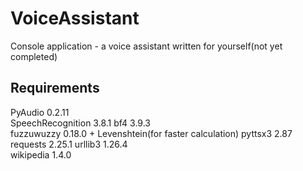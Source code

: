 # VoiceAssistant

Console application - a voice assistant written for yourself(not yet completed)

Requirements
------------

PyAudio 0.2.11  <br/>
SpeechRecognition 3.8.1
bf4 3.9.3	
fuzzuwuzzy 0.18.0 + Levenshtein(for faster calculation)	
pyttsx3 2.87	
requests 2.25.1	
urllib3 1.26.4	
wikipedia 1.4.0	
